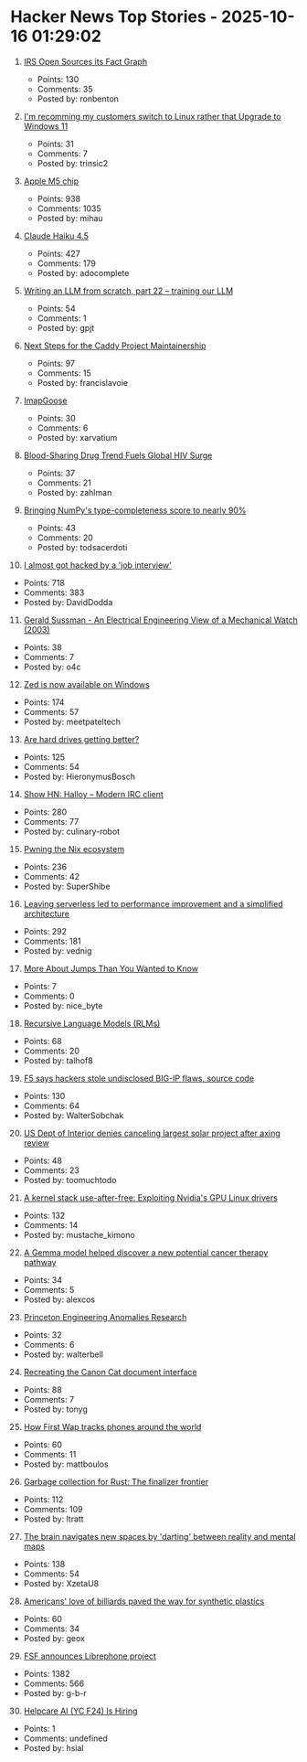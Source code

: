 # Hacker News Top Stories - 2025-10-16 01:29:02

1. [IRS Open Sources its Fact Graph](https://github.com/IRS-Public/fact-graph)
   - Points: 130
   - Comments: 35
   - Posted by: ronbenton

2. [I'm recomming my customers switch to Linux rather that Upgrade to Windows 11](https://www.scottrlarson.com/publications/publication-windows-move-towards-surveillance/)
   - Points: 31
   - Comments: 7
   - Posted by: trinsic2

3. [Apple M5 chip](https://www.apple.com/newsroom/2025/10/apple-unleashes-m5-the-next-big-leap-in-ai-performance-for-apple-silicon/)
   - Points: 938
   - Comments: 1035
   - Posted by: mihau

4. [Claude Haiku 4.5](https://www.anthropic.com/news/claude-haiku-4-5)
   - Points: 427
   - Comments: 179
   - Posted by: adocomplete

5. [Writing an LLM from scratch, part 22 – training our LLM](https://www.gilesthomas.com/2025/10/llm-from-scratch-22-finally-training-our-llm)
   - Points: 54
   - Comments: 1
   - Posted by: gpjt

6. [Next Steps for the Caddy Project Maintainership](https://caddy.community/t/next-steps-for-the-caddy-project-maintainership/33076)
   - Points: 97
   - Comments: 15
   - Posted by: francislavoie

7. [ImapGoose](https://whynothugo.nl/journal/2025/10/15/introducing-imapgoose/)
   - Points: 30
   - Comments: 6
   - Posted by: xarvatium

8. [Blood-Sharing Drug Trend Fuels Global HIV Surge](https://www.nytimes.com/2025/10/08/world/asia/bluetoothing-drug-blood-sharing.html)
   - Points: 37
   - Comments: 21
   - Posted by: zahlman

9. [Bringing NumPy's type-completeness score to nearly 90%](https://pyrefly.org/blog/numpy-type-completeness/)
   - Points: 43
   - Comments: 20
   - Posted by: todsacerdoti

10. [I almost got hacked by a 'job interview'](https://blog.daviddodda.com/how-i-almost-got-hacked-by-a-job-interview)
   - Points: 718
   - Comments: 383
   - Posted by: DavidDodda

11. [Gerald Sussman - An Electrical Engineering View of a Mechanical Watch (2003)](https://techtv.mit.edu/videos/15895-an-electrical-engineering-view-of-a-mechanical-watch)
   - Points: 38
   - Comments: 7
   - Posted by: o4c

12. [Zed is now available on Windows](https://zed.dev/blog/zed-for-windows-is-here)
   - Points: 174
   - Comments: 57
   - Posted by: meetpateltech

13. [Are hard drives getting better?](https://www.backblaze.com/blog/are-hard-drives-getting-better-lets-revisit-the-bathtub-curve/)
   - Points: 125
   - Comments: 54
   - Posted by: HieronymusBosch

14. [Show HN: Halloy – Modern IRC client](https://github.com/squidowl/halloy)
   - Points: 280
   - Comments: 77
   - Posted by: culinary-robot

15. [Pwning the Nix ecosystem](https://ptrpa.ws/nixpkgs-actions-abuse)
   - Points: 236
   - Comments: 42
   - Posted by: SuperShibe

16. [Leaving serverless led to performance improvement and a simplified architecture](https://www.unkey.com/blog/serverless-exit)
   - Points: 292
   - Comments: 181
   - Posted by: vednig

17. [More About Jumps Than You Wanted to Know](https://gpfault.net/posts/asm-tut-4.html)
   - Points: 7
   - Comments: 0
   - Posted by: nice_byte

18. [Recursive Language Models (RLMs)](https://alexzhang13.github.io/blog/2025/rlm/)
   - Points: 68
   - Comments: 20
   - Posted by: talhof8

19. [F5 says hackers stole undisclosed BIG-IP flaws, source code](https://www.bleepingcomputer.com/news/security/f5-says-hackers-stole-undisclosed-big-ip-flaws-source-code/)
   - Points: 130
   - Comments: 64
   - Posted by: WalterSobchak

20. [US Dept of Interior denies canceling largest solar project after axing review](https://www.utilitydive.com/news/department-interior-cancels-review-nevada-solar-project-trump/802704/)
   - Points: 48
   - Comments: 23
   - Posted by: toomuchtodo

21. [A kernel stack use-after-free: Exploiting Nvidia's GPU Linux drivers](https://blog.quarkslab.com/./nvidia_gpu_kernel_vmalloc_exploit.html)
   - Points: 132
   - Comments: 14
   - Posted by: mustache_kimono

22. [A Gemma model helped discover a new potential cancer therapy pathway](https://blog.google/technology/ai/google-gemma-ai-cancer-therapy-discovery/)
   - Points: 34
   - Comments: 5
   - Posted by: alexcos

23. [Princeton Engineering Anomalies Research](https://pearlab.icrl.org/)
   - Points: 32
   - Comments: 6
   - Posted by: walterbell

24. [Recreating the Canon Cat document interface](https://lab.alexanderobenauer.com/updates/the-jasper-report)
   - Points: 88
   - Comments: 7
   - Posted by: tonyg

25. [How First Wap tracks phones around the world](https://www.lighthousereports.com/methodology/surveillance-secrets-explainer/)
   - Points: 60
   - Comments: 11
   - Posted by: mattboulos

26. [Garbage collection for Rust: The finalizer frontier](https://soft-dev.org/pubs/html/hughes_tratt__garbage_collection_for_rust_the_finalizer_frontier/)
   - Points: 112
   - Comments: 109
   - Posted by: ltratt

27. [The brain navigates new spaces by 'darting' between reality and mental maps](https://medicine.yale.edu/news-article/brain-navigates-new-spaces-by-flickering-between-reality-and-old-mental-maps/)
   - Points: 138
   - Comments: 54
   - Posted by: XzetaU8

28. [Americans' love of billiards paved the way for synthetic plastics](https://invention.si.edu/invention-stories/imitation-ivory-and-power-play)
   - Points: 60
   - Comments: 34
   - Posted by: geox

29. [FSF announces Librephone project](https://www.fsf.org/news/librephone-project)
   - Points: 1382
   - Comments: 566
   - Posted by: g-b-r

30. [Helpcare AI (YC F24) Is Hiring](undefined)
   - Points: 1
   - Comments: undefined
   - Posted by: hsial

